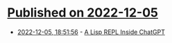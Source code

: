 # [Published on 2022-12-05](index.md)

* [2022-12-05, 18:51:56](https://news.ycombinator.com/item?id=33870010) - [A Lisp REPL Inside ChatGPT](https://maxtaylor.dev/posts/2022/12/lisp-repl)
